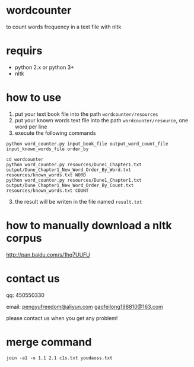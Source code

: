 # wordcounter
to count words frequency in a text file with nltk

# requirs
- python 2.x or python 3+
- nltk

# how to use
1. put your text book file into the path `wordcounter/resources`
2. put your known words text file into the path `wordcounter/resource`, one word per line
3. execute the following commands
```
python word_counter.py input_book_file output_word_count_file input_known_words_file order_by

cd wordcounter
python word_counter.py resources/Dune1_Chapter1.txt output/Dune_Chapter1_New_Word_Order_By_Word.txt resources/known_words.txt WORD
python word_counter.py resources/Dune1_Chapter1.txt output/Dune_Chapter1_New_Word_Order_By_Count.txt resources/known_words.txt COUNT
```
3. the result will be writen in the file named `result.txt`

# how to manually download a nltk corpus
http://pan.baidu.com/s/1hq7UUFU

# contact us
qq: 450550330

email: 
pengyufreedom@aliyun.com
gaofeilong198810@163.com

please contact us when you get any problem!

# merge command
```
join -a1 -o 1.1 2.1 c1s.txt youdaoss.txt 
```
